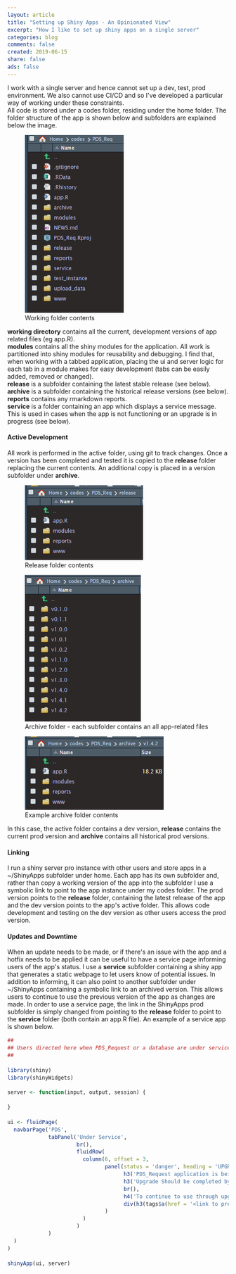 ```yaml
---
layout: article
title: "Setting up Shiny Apps - An Opinionated View"
excerpt: "How I like to set up shiny apps on a single server"
categories: blog
comments: false
created: 2019-06-15
share: false
ads: false
---
```


I work with a single server and hence cannot set up a dev, test, prod environment.  We also cannot use CI/CD and so I've developed a particular way of working under these constraints.  
All code is stored under a codes folder, residing under the home folder.  The folder structure of the app is shown below and subfolders are explained below the image.

<figure>
	<img src="/images/drafts/folders_01.png">
	<figcaption>Working folder contents</figcaption>
</figure>

**working directory** contains all the current, development versions of app related files (eg app.R).  
**modules** contains all the shiny modules for the application.  All work is partitioned into shiny modules for reusability and debugging.  I find that, when working with a tabbed application, placing the ui and server logic for each tab in a module makes for easy development (tabs can be easily added, removed or changed).  
**release** is a subfolder containing the latest stable release (see below).  
**archive** is a subfolder containing the historical release versions (see below).  
**reports** contains any rmarkdown reports.  
**service** is a folder containing an app which displays a service message.  This is used in cases when the app is not functioning or an upgrade is in progress (see below).  

#### Active Development

All work is performed in the active folder, using git to track changes.  Once a version has been completed and tested it is copied to the **release** folder replacing the current contents.  An additional copy is placed in a version subfolder under **archive**.  

<figure>
	<img src="/images/drafts/folders_02.png">
	<figcaption>Release folder contents</figcaption>
</figure>

<figure>
	<img src="/images/drafts/folders_03.png">
	<figcaption>Archive folder - each subfolder contains an all app-related files</figcaption>
</figure>

<figure>
	<img src="/images/drafts/folders_04.png">
	<figcaption>Example archive folder contents</figcaption>
</figure>

In this case, the active folder contains a dev version, **release** contains the current prod version and **archive** contains all historical prod versions.

#### Linking

I run a shiny server pro instance with other users and store apps in a ~/ShinyApps subfolder under home.  Each app has its own subfolder and, rather than copy a working version of the app into the subfolder I use a symbolic link to point to the app instance under my codes folder.  The prod version points to the **release** folder, containing the latest release of the app and the dev version points to the app's active folder.  This allows code development and testing on the dev version as other users access the prod version.

#### Updates and Downtime

When an update needs to be made, or if there's an issue with the app and a hotfix needs to be applied it can be useful to have a service page informing users of the app's status.  I use a **service** subfolder containing a shiny app that generates a static webpage to let users know of potential issues.  In addition to informing, it can also point to another subfolder under ~/ShinyApps containing a symbolic link to an archived version.  This allows users to continue to use the previous version of the app as changes are made.  In order to use a service page, the link in the ShinyApps prod subfolder is simply changed from pointing to the **release** folder to point to the **service** folder (both contain an app.R file).  An example of a service app is shown below.

```r
## 
## Users directed here when PDS_Request or a database are under service
##

library(shiny)
library(shinyWidgets)

server <- function(input, output, session) {
  
}

ui <- fluidPage(
  navbarPage('PDS',
             tabPanel('Under Service',
                      br(),
                      fluidRow(
                        column(6, offset = 3,
                               panel(status = 'danger', heading = 'UPGRADE',
                                     h3('PDS_Request application is being upgraded (4/15/2019)', style = 'text-align: center;'),
                                     h3('Upgrade Should be completed by 14:45 pm', style = 'text-align: center;'),
                                     br(),
                                     h4('To continue to use through upgrade please connect through:', style = 'text-align: center;'),
                                     div(h3(tags$a(href = '<link to previous version>', 'this link'), style = 'text-align: center;'))
                               )
                        )
                      )
             )
  )
)

shinyApp(ui, server)

```